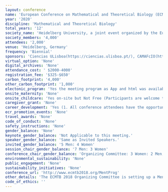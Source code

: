 ```yaml
---
layout: conference 
name: 'European Conference on Mathematical and Theoretical Biology (ECMTB)'
year: '2020'
discipline: 'Mathematical and Theoretical Biology'
total_years: '12'
society_name: 'Heidelberg University, a joint event organized by the European Society for Mathematical and Theoretical Biology (ESMTB) and the Society for Mathematical Biology (SMB)'
society_members: '4,000'
attendees: '2,000'
venue: 'Heidelberg, Germany'
frequency: 'Biennial'
sponsors: 'Ciencias ULisboa(https://ciencias.ulisboa.pt/), CAMAFcIO(http://cmafcio.campus.ciencias.ulisboa.pt/node/14), ESMTB(https://esmtb.org/)'
virtual_option: 'None'
digital_archives: 'None'
attendance_cost: ' $2000-4000'
registration_fee: '$325-$650'
carbon_footprint: '4,000'
other_carbon_footprint: '1,000'
electonic_program: 'Yes the meeting program as App and html was available online.'
onsite_maternity: 'None'
onsite_childcare: 'Yes on-site but Not Free (Participants are welcome to avail of the childcare service (German or English language) for children between 1 and 10 years. The flexible childcare service is available from Monday to Friday. For appropriate planning, we kindly ask you to indicate your interest in a childcare service while registering for the conference and no later than July 1st, 2020. We will then make the arrangements with the childcare service. The prices are 8-10 Euros per child per hour.)'
caregiver_grant: 'None'
career_development: 'Yes (1. All conference attendees have the opportunity to participate in the ECMTB mentoring program which aims to pair Senior and Junior scientists, facilitating networking and the exchange of scientific ideas, feedback on conference presentations, and career advice. Within the registration form, participants will be asked to indicate whether they would like to take part in the mentoring program as a mentor, mentee or both. In addition, they will be asked to indicate their research interests.  2.SMB Early Career Workshop including a variety of presentations and discussions around careers in mathematical biology.)'
ecr_promotion_events: 'None'
travel_awards: 'None'
code_of_conduct: 'None'
safety_instructions: 'None'
gender_balance: 'None'
keynote_gender_balance: 'Not Applicable to this meeting.'
speaker_gender_balance: 'Same as Invited Speakers.'
invited_gender_balance: '5 Men: 4 Women'
session_chair_gender_balance: '7 Men: 3 Women'
conference_chair_gender_balance: 'Organizing Committee: 3 Women: 2 Men, Conference Chairs: 2 Men: 1 Woman'
environmental_sustainability: 'None'
public_engagement: 'None'
sustainability_initiatives: 'None'
conference_url: 'http://www.ecmtb2018.org/MentProg'
other_details: 'The ECMTB 2018 Organizing Committee is setting up a Mentorship Program to facilitate research and career interactions between junior and senior scientists attending the meeting. Participants of ECMTB 2018 can sign up to be part of the mentorship program, either as a mentee, a mentor, or both. Junior scientists can request to be mentored by a senior scientist, and senior scientists can offer themselves as mentors. Junior scientists include students, post-doctoral fellows, research assistants and newly appointed faculty members. Senior scientists include postdoctoral fellows, research assistants, established faculty members. The following types of interactions between mentors and mentees are encouraged:      -mentors and mentees have a lunch (or dinner) together to discuss the mentees’ scientific interests and educational plan and/or career aims;      -mentors share their career experience with their mentees;     - mentors attend the (poster or lecture) presentation of the mentee and provide constructive feedback;      -mentors introduce mentees to their colleagues to help the mentee establish a professional network.  Typically, the mentor initiates these activities. However, we encourage mentees to also prepare for their participation, with specific questions and goals they would like to achieve at the conference.'
code_of_ethics: ''
---
```

